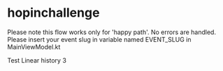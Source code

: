 # hopinchallenge

Please note this flow works only for 'happy path'. No errors are handled. 
Please insert your event slug in variable named EVENT_SLUG in MainViewModel.kt

Test Linear history 3
